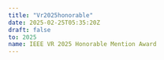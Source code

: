 ```yaml
---
title: "Vr2025honorable"
date: 2025-02-25T05:35:20Z
draft: false
to: 2025
name: IEEE VR 2025 Honorable Mention Award
---
```


